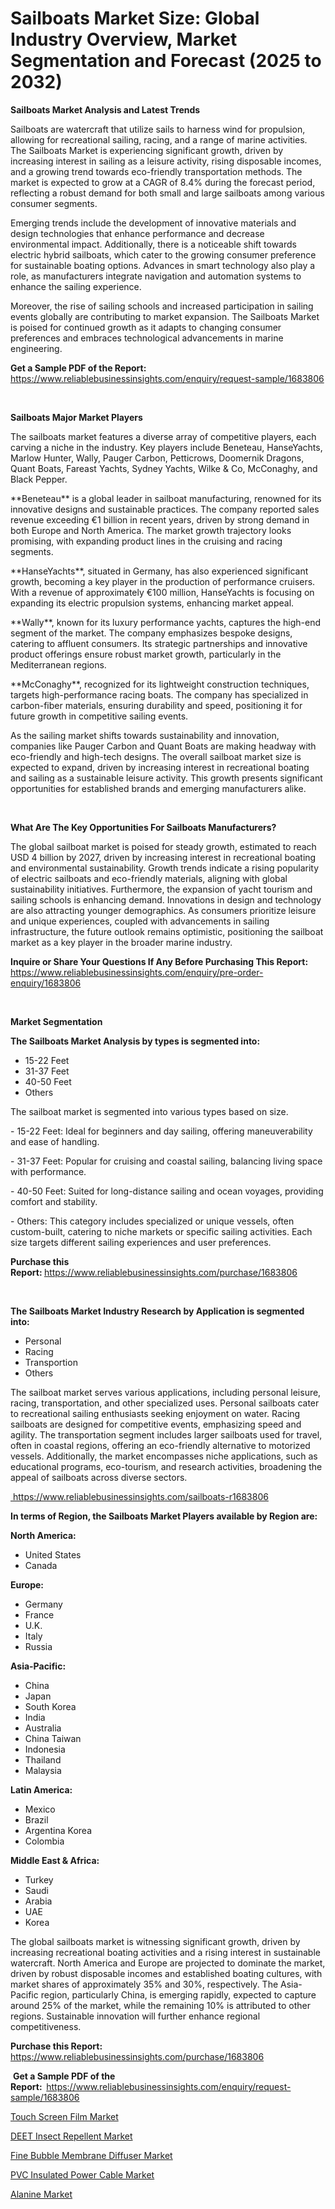 <p><h1>Sailboats Market Size: Global Industry Overview, Market Segmentation and Forecast (2025 to 2032)</h1></p><p><strong>Sailboats Market Analysis and Latest Trends</strong></p>
<p><p>Sailboats are watercraft that utilize sails to harness wind for propulsion, allowing for recreational sailing, racing, and a range of marine activities. The Sailboats Market is experiencing significant growth, driven by increasing interest in sailing as a leisure activity, rising disposable incomes, and a growing trend towards eco-friendly transportation methods. The market is expected to grow at a CAGR of 8.4% during the forecast period, reflecting a robust demand for both small and large sailboats among various consumer segments.</p><p>Emerging trends include the development of innovative materials and design technologies that enhance performance and decrease environmental impact. Additionally, there is a noticeable shift towards electric hybrid sailboats, which cater to the growing consumer preference for sustainable boating options. Advances in smart technology also play a role, as manufacturers integrate navigation and automation systems to enhance the sailing experience.</p><p>Moreover, the rise of sailing schools and increased participation in sailing events globally are contributing to market expansion. The Sailboats Market is poised for continued growth as it adapts to changing consumer preferences and embraces technological advancements in marine engineering.</p></p>
<p><strong>Get a Sample PDF of the Report:&nbsp;</strong> <a href="https://www.reliablebusinessinsights.com/enquiry/request-sample/1683806?utm_campaign=63&utm_medium=2&utm_source=Github&utm_content=ia&utm_term=30012025&utm_id=sailboats">https://www.reliablebusinessinsights.com/enquiry/request-sample/1683806</a></p>
<p>&nbsp;</p>
<p><strong>Sailboats Major Market Players</strong></p>
<p><p>The sailboats market features a diverse array of competitive players, each carving a niche in the industry. Key players include Beneteau, HanseYachts, Marlow Hunter, Wally, Pauger Carbon, Petticrows, Doomernik Dragons, Quant Boats, Fareast Yachts, Sydney Yachts, Wilke & Co, McConaghy, and Black Pepper. </p><p>**Beneteau** is a global leader in sailboat manufacturing, renowned for its innovative designs and sustainable practices. The company reported sales revenue exceeding €1 billion in recent years, driven by strong demand in both Europe and North America. The market growth trajectory looks promising, with expanding product lines in the cruising and racing segments.</p><p>**HanseYachts**, situated in Germany, has also experienced significant growth, becoming a key player in the production of performance cruisers. With a revenue of approximately €100 million, HanseYachts is focusing on expanding its electric propulsion systems, enhancing market appeal.</p><p>**Wally**, known for its luxury performance yachts, captures the high-end segment of the market. The company emphasizes bespoke designs, catering to affluent consumers. Its strategic partnerships and innovative product offerings ensure robust market growth, particularly in the Mediterranean regions.</p><p>**McConaghy**, recognized for its lightweight construction techniques, targets high-performance racing boats. The company has specialized in carbon-fiber materials, ensuring durability and speed, positioning it for future growth in competitive sailing events.</p><p>As the sailing market shifts towards sustainability and innovation, companies like Pauger Carbon and Quant Boats are making headway with eco-friendly and high-tech designs. The overall sailboat market size is expected to expand, driven by increasing interest in recreational boating and sailing as a sustainable leisure activity. This growth presents significant opportunities for established brands and emerging manufacturers alike.</p></p>
<p>&nbsp;</p>
<p><strong>What Are The Key Opportunities For Sailboats Manufacturers?</strong></p>
<p><p>The global sailboat market is poised for steady growth, estimated to reach USD 4 billion by 2027, driven by increasing interest in recreational boating and environmental sustainability. Growth trends indicate a rising popularity of electric sailboats and eco-friendly materials, aligning with global sustainability initiatives. Furthermore, the expansion of yacht tourism and sailing schools is enhancing demand. Innovations in design and technology are also attracting younger demographics. As consumers prioritize leisure and unique experiences, coupled with advancements in sailing infrastructure, the future outlook remains optimistic, positioning the sailboat market as a key player in the broader marine industry.</p></p>
<p><strong>Inquire or Share Your Questions If Any Before Purchasing This Report:</strong> <a href="https://www.reliablebusinessinsights.com/enquiry/pre-order-enquiry/1683806?utm_campaign=63&utm_medium=2&utm_source=Github&utm_content=ia&utm_term=30012025&utm_id=sailboats">https://www.reliablebusinessinsights.com/enquiry/pre-order-enquiry/1683806</a></p>
<p>&nbsp;</p>
<p><strong>Market Segmentation</strong></p>
<p><strong>The Sailboats Market Analysis by types is segmented into:</strong></p>
<p><ul><li>15-22 Feet</li><li>31-37 Feet</li><li>40-50 Feet</li><li>Others</li></ul></p>
<p><p>The sailboat market is segmented into various types based on size. </p><p>- 15-22 Feet: Ideal for beginners and day sailing, offering maneuverability and ease of handling. </p><p>- 31-37 Feet: Popular for cruising and coastal sailing, balancing living space with performance. </p><p>- 40-50 Feet: Suited for long-distance sailing and ocean voyages, providing comfort and stability. </p><p>- Others: This category includes specialized or unique vessels, often custom-built, catering to niche markets or specific sailing activities. Each size targets different sailing experiences and user preferences.</p></p>
<p><strong>Purchase this Report:&nbsp;</strong><a href="https://www.reliablebusinessinsights.com/purchase/1683806?utm_campaign=63&utm_medium=2&utm_source=Github&utm_content=ia&utm_term=30012025&utm_id=sailboats">https://www.reliablebusinessinsights.com/purchase/1683806</a></p>
<p>&nbsp;</p>
<p><strong>The Sailboats Market Industry Research by Application is segmented into:</strong></p>
<p><ul><li>Personal</li><li>Racing</li><li>Transportion</li><li>Others</li></ul></p>
<p><p>The sailboat market serves various applications, including personal leisure, racing, transportation, and other specialized uses. Personal sailboats cater to recreational sailing enthusiasts seeking enjoyment on water. Racing sailboats are designed for competitive events, emphasizing speed and agility. The transportation segment includes larger sailboats used for travel, often in coastal regions, offering an eco-friendly alternative to motorized vessels. Additionally, the market encompasses niche applications, such as educational programs, eco-tourism, and research activities, broadening the appeal of sailboats across diverse sectors.</p></p>
<p><a href="https://www.reliablebusinessinsights.com/sailboats-r1683806?utm_campaign=63&utm_medium=2&utm_source=Github&utm_content=ia&utm_term=30012025&utm_id=sailboats">&nbsp;https://www.reliablebusinessinsights.com/sailboats-r1683806</a></p>
<p><strong>In terms of Region, the Sailboats Market Players available by Region are:</strong></p>
<p>
    <p> <strong> North America: </strong>
        <ul>
            <li>United States</li>
            <li>Canada</li>
        </ul>
        </p> 
    <p> <strong> Europe: </strong>
        <ul>
            <li>Germany</li>
            <li>France</li>
            <li>U.K.</li>
            <li>Italy</li>
            <li>Russia</li>
        </ul>
        </p> 
    <p> <strong> Asia-Pacific: </strong>
        <ul>
            <li>China</li>
            <li>Japan</li>
            <li>South Korea</li>
            <li>India</li>
            <li>Australia</li>
            <li>China Taiwan</li>
            <li>Indonesia</li>
            <li>Thailand</li>
            <li>Malaysia</li>
        </ul>
        </p> 
    <p> <strong> Latin America: </strong>
        <ul>
            <li>Mexico</li>
            <li>Brazil</li>
            <li>Argentina Korea</li>
            <li>Colombia</li>
        </ul>
        </p> 
    <p> <strong> Middle East & Africa: </strong>
        <ul>
            <li>Turkey</li>
            <li>Saudi</li>
            <li>Arabia</li>
            <li>UAE</li>
            <li>Korea</li>
        </ul>
    </p>
    </p>
<p><p>The global sailboats market is witnessing significant growth, driven by increasing recreational boating activities and a rising interest in sustainable watercraft. North America and Europe are projected to dominate the market, driven by robust disposable incomes and established boating cultures, with market shares of approximately 35% and 30%, respectively. The Asia-Pacific region, particularly China, is emerging rapidly, expected to capture around 25% of the market, while the remaining 10% is attributed to other regions. Sustainable innovation will further enhance regional competitiveness.</p></p>
<p><strong>Purchase this Report: </strong><a href="https://www.reliablebusinessinsights.com/purchase/1683806?utm_campaign=63&utm_medium=2&utm_source=Github&utm_content=ia&utm_term=30012025&utm_id=sailboats">https://www.reliablebusinessinsights.com/purchase/1683806</a></p>
<p>&nbsp;<strong>Get a Sample PDF of the Report:&nbsp;&nbsp;</strong><a href="https://www.reliablebusinessinsights.com/enquiry/request-sample/1683806?utm_campaign=63&utm_medium=2&utm_source=Github&utm_content=ia&utm_term=30012025&utm_id=sailboats">https://www.reliablebusinessinsights.com/enquiry/request-sample/1683806</a></p>
<p><strong></strong></p>
<p><p><a href="https://github.com/lylyparadise/Market-Research-Report-List-5/blob/main/touch-screen-film-market.md?utm_campaign=63&utm_medium=2&utm_source=Github&utm_content=ia&utm_term=30012025&utm_id=sailboats">Touch Screen Film Market</a></p><p><a href="https://github.com/jeastefanowicz7816/Market-Research-Report-List-1/blob/main/deet-insect-repellent-market.md?utm_campaign=63&utm_medium=2&utm_source=Github&utm_content=ia&utm_term=30012025&utm_id=sailboats">DEET Insect Repellent Market</a></p><p><a href="https://github.com/tona7vba/Market-Research-Report-List-1/blob/main/fine-bubble-membrane-diffuser-market.md?utm_campaign=63&utm_medium=2&utm_source=Github&utm_content=ia&utm_term=30012025&utm_id=sailboats">Fine Bubble Membrane Diffuser Market</a></p><p><a href="https://github.com/tambraunrue691969/Market-Research-Report-List-1/blob/main/pvc-insulated-power-cable-market.md?utm_campaign=63&utm_medium=2&utm_source=Github&utm_content=ia&utm_term=30012025&utm_id=sailboats">PVC Insulated Power Cable Market</a></p><p><a href="https://github.com/oslieselotte2192/Market-Research-Report-List-1/blob/main/alanine-market.md?utm_campaign=63&utm_medium=2&utm_source=Github&utm_content=ia&utm_term=30012025&utm_id=sailboats">Alanine Market</a></p></p>